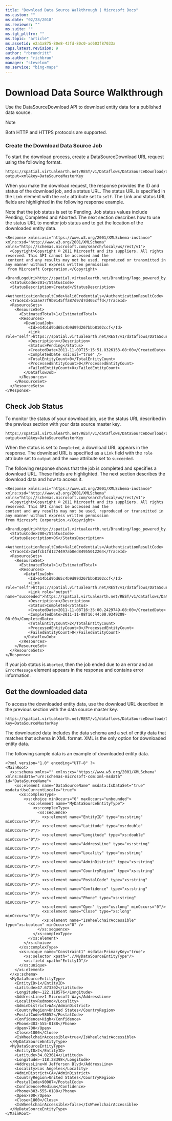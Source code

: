 ```yaml
---
title: "Download Data Source Walkthrough | Microsoft Docs"
ms.custom: ""
ms.date: "02/28/2018"
ms.reviewer: ""
ms.suite: ""
ms.tgt_pltfrm: ""
ms.topic: "article"
ms.assetid: e2a1a875-80e8-43fd-80c0-ad603f87033a
caps.latest.revision: 9
author: "rbrundritt"
ms.author: "richbrun"
manager: "stevelom"
ms.service: "bing-maps"
---
```

# Download Data Source Walkthrough
Use the DataSourceDownload API to download entity data for a published data source.  
  
> [!NOTE]
>  Both HTTP and HTTPS protocols are supported.  
  
### Create the Download Data Source Job  
 To start the download process, create a DataSourceDownload URL request using the following format.  
  
```  
https://spatial.virtualearth.net/REST/v1/Dataflows/DataSourceDownload/accessId/DataSourceName?output=xml&key=DataSourceMasterKey  
```  
  
 When you make the download request, the response provides the ID and status of the download job, and a status URL. The status URL is specified in the `Link` element with the `role` attribute set to `self`.  The Link and status URL fields are highlighted in the following response example.  
  
 Note that the job status is set to Pending. Job status values include Pending, Completed and Aborted. The next section describes how to use the status URL to monitor job status and to get the location of the downloaded entity data.  
  
```  
<Response xmlns:xsi="https://www.w3.org/2001/XMLSchema-instance" xmlns:xsd="http://www.w3.org/2001/XMLSchema" xmlns="http://schemas.microsoft.com/search/local/ws/rest/v1">  
  <Copyright>Copyright © 2011 Microsoft and its suppliers. All rights reserved. This API cannot be accessed and the  
 content and any results may not be used, reproduced or transmitted in any manner without express written permission  
 from Microsoft Corporation.</Copyright>  
  <BrandLogoUri>http://spatial.virtualearth.net/Branding/logo_powered_by.png</BrandLogoUri>  
  <StatusCode>201</StatusCode>  
  <StatusDescription>Created</StatusDescription>  
  <AuthenticationResultCode>ValidCredentials</AuthenticationResultCode>  
  <TraceId>b1aae77f9b9145ffa87d97d7d405cffd</TraceId>  
  <ResourceSets>  
    <ResourceSet>  
      <EstimatedTotal>1</EstimatedTotal>  
      <Resources>  
        <DownloadJob>  
          <Id>e14b1d9bd65c4b9d99d267bbb8102ccf</Id>  
          <Link role="self">https://spatial.virtualearth.net/REST/v1/dataflows/DataSourceDownload/DataSourceName</Link>  
          <Description></Description>  
          <Status>Pending</Status>  
          <CreatedDate>2011-11-09T15:15:51.8326153-08:00</CreatedDate>  
          <CompletedDate xsi:nil="true" />  
          <TotalEntityCount>0</TotalEntityCount>  
          <ProcessedEntityCount>0</ProcessedEntityCount>  
          <FailedEntityCount>0</FailedEntityCount>  
        </DataflowJob>  
      </Resources>  
    </ResourceSet>  
  </ResourceSets>  
</Response>  
```  
  
## Check Job Status  
 To monitor the status of your download job, use the status URL described in the previous section with your data source master key.  
  
```  
https://spatial.virtualearth.net/REST/v1/dataflows/DataSourceDownload/DataSourceName?output=xml&key=DataSourceMasterKey  
```  
  
 When the status is set to `Completed`, a download URL appears in the response.  The download URL is specified as a `Link` field with the `role` attribute set to `output` and the `name` attribute set to `succeeded`.  
  
 The following response shows that the job is completed and specifies a download URL.  These fields are highlighted. The next section describes the download data and how to access it.  
  
```  
<Response xmlns:xsi="https://www.w3.org/2001/XMLSchema-instance" xmlns:xsd="http://www.w3.org/2001/XMLSchema" xmlns="http://schemas.microsoft.com/search/local/ws/rest/v1">  
  <Copyright>Copyright © 2011 Microsoft and its suppliers. All rights reserved. This API cannot be accessed and the   
content and any results may not be used, reproduced or transmitted in any manner without express written permission   
from Microsoft Corporation.</Copyright>  
  <BrandLogoUri>http://spatial.virtualearth.net/Branding/logo_powered_by.png</BrandLogoUri>  
  <StatusCode>200</StatusCode>  
  <StatusDescription>OK</StatusDescription>  
  <AuthenticationResultCode>ValidCredentials</AuthenticationResultCode>  
  <TraceId>2a4fcb1fd1274497ab8ed84955012264</TraceId>  
  <ResourceSets>  
    <ResourceSet>  
      <EstimatedTotal>1</EstimatedTotal>  
      <Resources>  
        <DataflowJob>  
          <Id>e14b1d9bd65c4b9d99d267bbb8102ccf</Id>  
          <Link role="self">https://spatial.virtualearth.net/REST/v1/dataflows/DataSourceDownload/DataSourceName</Link>  
          <Link role="output" name="succeeded">https://spatial.virtualearth.net/REST/v1/dataflows/DataSourceDownload/DataSourceName/output/succeeded</Link>  
          <Description></Description>  
          <Status>Completed</Status>  
          <CreatedDate>2011-11-08T16:35:00.2429749-08:00</CreatedDate>  
          <CompletedDate>2011-11-08T16:44:00.9349209-08:00</CompletedDate>  
          <TotalEntityCount>2</TotalEntityCount>  
          <ProcessedEntityCount>0</ProcessedEntityCount>  
          <FailedEntityCount>0</FailedEntityCount>  
        </DataflowJob>  
      </Resources>  
    </ResourceSet>  
  </ResourceSets>  
</Response>  
```  
  
 If your job status is `Aborted`, then the job ended due to an error and an `ErrorMessage` element appears in the response and contains error information.  
  
## Get the downloaded data  
 To access the downloaded entity data, use the download URL described in the previous section with the data source master key.  
  
```  
https://spatial.virtualearth.net/REST/v1/dataflows/DataSourceDownload/DataSourceName/output/succeeded?key=DataSourceMasterKey  
```  
  
 The downloaded data includes the data schema and a set of entity data that matches that schema in XML format. XML is the only option for downloaded entity data.  
  
 The following sample data is an example of downloaded entity data.  
  
```  
<?xml version="1.0" encoding="UTF-8" ?>  
<MainRoot>  
  <xs:schema xmlns="" xmlns:xs="https://www.w3.org/2001/XMLSchema" xmlns:msdata="urn:schemas-microsoft-com:xml-msdata" id="DataSourceName">  
    <xs:element name="DataSourceName" msdata:IsDataSet="true" msdata:UseCurrentLocale="true">  
      <xs:complexType>  
        <xs:choice minOccurs="0" maxOccurs="unbounded">  
          <xs:element name="MyDataSourceEntityType">  
            <xs:complexType>  
              <xs:sequence>  
                <xs:element name="EntityID" type="xs:string" minOccurs="0"/>  
                <xs:element name="Latitude" type="xs:double" minOccurs="0"/>  
                <xs:element name="Longitude" type="xs:double" minOccurs="0"/>  
                <xs:element name="AddressLine" type="xs:string" minOccurs="0"/>  
                <xs:element name="Locality" type="xs:string" minOccurs="0"/>  
                <xs:element name="AdminDistrict" type="xs:string" minOccurs="0"/>  
                <xs:element name="CountryRegion" type="xs:string" minOccurs="0"/>  
                <xs:element name="PostalCode" type="xs:string" minOccurs="0"/>  
                <xs:element name="Confidence" type="xs:string" minOccurs="0"/>  
                <xs:element name="Phone" type="xs:string" minOccurs="0"/>  
                <xs:element name="Open" type="xs:long" minOccurs="0"/>  
                <xs:element name="Close" type="xs:long" minOccurs="0"/>  
                <xs:element name="IsWheelchairAccessible" type="xs:boolean" minOccurs="0" />  
              </xs:sequence>  
            </xs:complexType>  
          </xs:element>  
        </xs:choice>  
      </xs:complexType>  
      <xs:unique name="Constraint1" msdata:PrimaryKey="true">  
        <xs:selector xpath=".//MyDataSourceEntityType"/>  
        <xs:field xpath="EntityID"/>  
      </xs:unique>  
    </xs:element>  
  </xs:schema>  
  <MyDataSourceEntityType>  
    <EntityID>1</EntityID>  
    <Latitude>47.673302</Latitude>  
    <Longitude>-122.118576</Longitude>  
    <AddressLine>1 Microsoft Way</AddressLine>  
    <Locality>Redmond</Locality>  
    <AdminDistrict>WA</AdminDistrict>  
    <CountryRegion>United States</CountryRegion>  
    <PostalCode>98052</PostalCode>  
    <Confidence>High</Confidence>  
    <Phone>303-555-0188</Phone>  
    <Open>700</Open>  
    <Close>1800</Close>  
    <IsWheelchairAccessible>true</IsWheelchairAccessible>  
  </MyDataSourceEntityType>  
  <MyDataSourceEntityType>  
    <EntityID>2</EntityID>  
    <Latitude>34.023614</Latitude>  
    <Longitude>-118.28398</Longitude>  
    <AddressLine>W Jefferson Blvd</AddressLine>  
    <Locality>Los Angeles</Locality>  
    <AdminDistrict>CA</AdminDistrict>  
    <CountryRegion>United States</CountryRegion>  
    <PostalCode>90007</PostalCode>  
    <Confidence>Medium</Confidence>  
    <Phone>303-555-0188</Phone>  
    <Open>700</Open>  
    <Close>1800</Close>  
    <IsWheelchairAccessible>false</IsWheelchairAccessible>  
  </MyDataSourceEntityType>  
</MainRoot>  
```